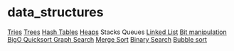 # data_structures
[Tries](https://en.wikipedia.org/wiki/Trie)
[Trees](https://en.wikipedia.org/wiki/Tree_(data_structure))
[Hash Tables](https://en.wikipedia.org/wiki/Hash_table)
[Heaps](https://en.wikipedia.org/wiki/Heap_(data_structure))
 Stacks Queues
[Linked List](https://en.wikipedia.org/wiki/Linked_list)
[Bit manipulation](https://en.wikipedia.org/wiki/Bit_manipulation )
[BigO ](https://en.wikipedia.org/wiki/Big_O_notation)
[Quicksort ](https://en.wikipedia.org/wiki/Quicksort)
[Graph Search](https://en.wikipedia.org/wiki/Graph_traversal)
[Merge Sort](https://en.wikipedia.org/wiki/Merge_sort)
[Binary Search](https://en.wikipedia.org/wiki/Binary_search_algorithm)
[Bubble sort](https://en.wikipedia.org/wiki/Bubble_sort)
